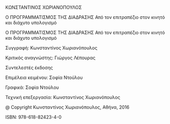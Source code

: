 

ΚΩΝΣΤΑΝΤΙΝΟΣ ΧΩΡΙΑΝΟΠΟΥΛΟΣ







Ο ΠΡΟΓΡΑΜΜΑΤΙΣΜΟΣ ΤΗΣ ΔΙΑΔΡΑΣΗΣ
Από τον επιτραπέζιο στον κινητό και διάχυτο υπολογισμό

















Ο ΠΡΟΓΡΑΜΜΑΤΙΣΜΟΣ ΤΗΣ ΔΙΑΔΡΑΣΗΣ
Από τον επιτραπέζιο στον κινητό και διάχυτο υπολογισμό

Συγγραφή: Κωνσταντίνος Χωριανόπουλος

Κριτικός αναγνώστης: Γιώργος Λέπουρας

Συντελεστές έκδοσης

Επιμέλεια κειμένου: Σοφία Ντούλου

Γραφικά: Σοφία Ντούλου

Τεχνική επεξεργασία: Κωνσταντίνος Χωριανόπουλος





@ Copyright Κωνσταντίνος Χωριανόπουλος, Αθήνα, 2016


ISBN: 978-618-82423-4-0

